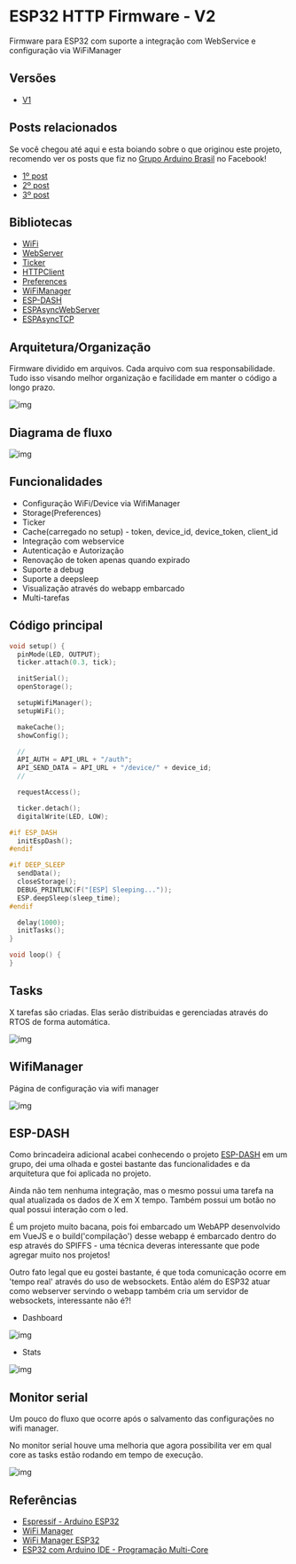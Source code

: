 # ESP32 HTTP Firmware - V2

Firmware para ESP32 com suporte a integração com WebService e configuração via WiFiManager

## Versões

* [V1](https://github.com/douglaszuqueto/esp32-http-firmware/tree/1.0.0)

## Posts relacionados

Se você chegou até aqui e esta boiando sobre o que originou este projeto, recomendo ver os posts que fiz no [Grupo Arduino Brasil](https://www.facebook.com/groups/arduino.br) no Facebook!

* [1º post](https://www.facebook.com/groups/arduino.br/permalink/2228450170527406/)
* [2º post](https://www.facebook.com/groups/arduino.br/permalink/2231466933559063/)
* [3º post](https://www.facebook.com/groups/arduino.br/permalink/2234227333283023/)

## Bibliotecas

* [WiFi](https://github.com/espressif/arduino-esp32/tree/master/libraries/WiFi)
* [WebServer](https://github.com/espressif/arduino-esp32/tree/master/libraries/WebServer)
* [Ticker](https://github.com/espressif/arduino-esp32/tree/master/libraries/Ticker)
* [HTTPClient](https://github.com/espressif/arduino-esp32/tree/master/libraries/HTTPClient)
* [Preferences](https://github.com/espressif/arduino-esp32/tree/master/libraries/Preferences)
* [WiFiManager](https://github.com/tzapu/WiFiManager)
* [ESP-DASH](https://github.com/ayushsharma82/ESP-DASH)
* [ESPAsyncWebServer](https://github.com/me-no-dev/ESPAsyncWebServer)
* [ESPAsyncTCP](https://github.com/me-no-dev/ESPAsyncTCP)


## Arquitetura/Organização

Firmware dividido em arquivos. Cada arquivo com sua responsabilidade. Tudo isso visando melhor organização e facilidade em manter o código a longo prazo.

![img](https://raw.githubusercontent.com/douglaszuqueto/esp32-http-firmware/master/.github/architecture-v2.png)

## Diagrama de fluxo

![img](https://raw.githubusercontent.com/douglaszuqueto/esp32-http-firmware/master/.github/diagrama-fluxo.png)

## Funcionalidades

* Configuração WiFi/Device via WifiManager
* Storage(Preferences)
* Ticker
* Cache(carregado no setup) - token, device_id, device_token, client_id
* Integração com webservice
* Autenticação e Autorização
* Renovação de token apenas quando expirado
* Suporte a debug
* Suporte a deepsleep
* Visualização através do webapp embarcado
* Multi-tarefas

## Código principal

```c
void setup() {
  pinMode(LED, OUTPUT);
  ticker.attach(0.3, tick);

  initSerial();
  openStorage();

  setupWifiManager();
  setupWiFi();

  makeCache();
  showConfig();

  //
  API_AUTH = API_URL + "/auth";
  API_SEND_DATA = API_URL + "/device/" + device_id;
  //

  requestAccess();

  ticker.detach();
  digitalWrite(LED, LOW);

#if ESP_DASH
  initEspDash();
#endif

#if DEEP_SLEEP
  sendData();
  closeStorage();
  DEBUG_PRINTLNC(F("[ESP] Sleeping..."));
  ESP.deepSleep(sleep_time);
#endif

  delay(1000);
  initTasks();
}

void loop() {
}
```

## Tasks
X tarefas são criadas. Elas serão distribuidas e gerenciadas através do RTOS de forma automática.

![img](https://raw.githubusercontent.com/douglaszuqueto/esp32-http-firmware/master/.github/tasks.png)

## WifiManager

Página de configuração via wifi manager

![img](https://raw.githubusercontent.com/douglaszuqueto/esp32-http-firmware/master/.github/wifimanager.png)

## ESP-DASH
Como brincadeira adicional acabei conhecendo o projeto [ESP-DASH](https://github.com/ayushsharma82/ESP-DASH) em um grupo, dei uma olhada e gostei bastante das funcionalidades e da arquitetura que foi aplicada no projeto.

Ainda não tem nenhuma integração, mas o mesmo possui uma tarefa na qual atualizada os dados de X em X tempo. Também possui um botão no qual possui interação com o led.

É um projeto muito bacana, pois foi embarcado um WebAPP desenvolvido em VueJS e o build('compilação') desse webapp é embarcado dentro do esp através do SPIFFS - uma técnica deveras interessante que pode agregar muito nos projetos!

Outro fato legal que eu gostei bastante, é que toda comunicação ocorre em 'tempo real' através do uso de websockets. Então além do ESP32 atuar como webserver servindo o webapp também cria um servidor de websockets, interessante não é?!

* Dashboard

![img](https://raw.githubusercontent.com/douglaszuqueto/esp32-http-firmware/master/.github/esp-dash.png)

* Stats

![img](https://raw.githubusercontent.com/douglaszuqueto/esp32-http-firmware/master/.github/esp-dash-stats.png)

## Monitor serial
Um pouco do fluxo que ocorre após o salvamento das configurações no wifi manager.

No monitor serial houve uma melhoria que agora possibilita ver em qual core as tasks estão rodando em tempo de execução.

![img](https://raw.githubusercontent.com/douglaszuqueto/esp32-http-firmware/master/.github/serial-monitor-v2.png)

## Referências

* [Espressif - Arduino ESP32](https://github.com/espressif/arduino-esp32)
* [WiFi Manager](https://github.com/tzapu/WiFiManager)
* [WiFi Manager ESP32](https://github.com/zhouhan0126/WIFIMANAGER-ESP32)
* [ESP32 com Arduino IDE - Programação Multi-Core](https://www.fernandok.com/2018/04/esp32-com-arduino-ide-programacao-multi.html)
